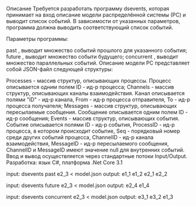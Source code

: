 Описание
Требуется разработать программу dsevents, которая принимает на вход описание модели распределённой системы (РС) и выводит список событий. В зависимости от указанных параметров, программа должна выводить соответствующий список событий.

Параметры программы:

past , выводит множество событий прошлого для указанного события;
future , выводит множество событи будущего;
concurrent , выводит множество параллельных событий.
Описание модели РС представляет собой JSON-файл следующей структуры:

Processes - массив структур, описывающих процессы. Процесс описывается одним полем ID - ид-р процесса;
Channels - массив структур, описывающих каналы взаимодействия. Канал описывается полями "ID" - ид-р канала, From - ид-р процесса отправителя, To - ид-р процесса получателя;
Messages - массив структур, описывающих пересылаемые сообщения. Сообщение описывается одним полем ID - ид-р сообщения;
Events - массив структур, описывающих события. Событие описывается полями ID - ид-р события, ProcessID - ид-р процесса, в котором происходит событие, Seq - порядковый номер среди других событий процесса, ChannelID - ид-р канала взаимодействия, MessageID - ид-р пересылаемого сообщения, ChannelID и MessageID имеют значение null для внутренних событий.
Ввод и вывод осуществляется через стандартные потоки Input/Output. Разработка: язык C#, платформа .Net Core 3.1

input: dsevents past e2_3 < model.json
output: e1_1 e1_2 e2_1 e2_2

input: dsevents future e2_3 < model.json 
output: e2_4 e1_4

input: dsevents concurrent e2_3 < model.json
output: e3_1 e3_2 e1_3